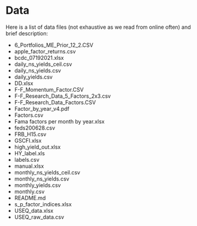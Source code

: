 # Data

Here is a list of data files (not exhaustive as we read from online often) and brief description:

- 6_Portfolios_ME_Prior_12_2.CSV
- apple_factor_returns.csv
- bcdc_07192021.xlsx
- daily_ns_yields_ceil.csv
- daily_ns_yields.csv
- daily_yields.csv
- DD.xlsx
- F-F_Momentum_Factor.CSV
- F-F_Research_Data_5_Factors_2x3.csv
- F-F_Research_Data_Factors.CSV
- Factor_by_year_v4.pdf
- Factors.csv
- Fama factors per month by year.xlsx
- feds200628.csv
- FRB_H15.csv
- GSCFI.xlsx
- high_yield_out.xlsx
- HY_label.xls
- labels.csv
- manual.xlsx
- monthly_ns_yields_ceil.csv
- monthly_ns_yields.csv
- monthly_yields.csv
- monthly.csv
- README.md
- s_p_factor_indices.xlsx
- USEQ_data.xlsx
- USEQ_raw_data.csv
